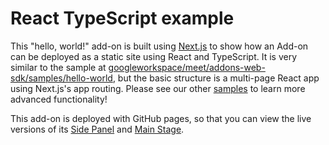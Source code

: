 # React TypeScript example

This "hello, world!" add-on is built using [Next.js](https://nextjs.org/) to show how an Add-on can be deployed as a static site using React and TypeScript. It is very similar to the sample at [googleworkspace/meet/addons-web-sdk/samples/hello-world](https://github.com/googleworkspace/meet/tree/main/addons-web-sdk/samples/hello-world), but the basic structure is a multi-page React app using Next.js's app routing. Please see our other [samples](https://github.com/googleworkspace/meet/tree/main/addons-web-sdk/samples) to learn more advanced functionality!

This add-on is deployed with GitHub pages, so that you can view the live versions of its [Side Panel](https://googleworkspace.github.io/meet/hello-world-next-js/sidepanel) and [Main Stage](https://googleworkspace.github.io/meet/hello-world-next-js/mainstage).
